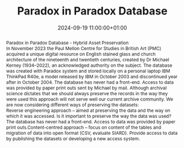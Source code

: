 ---
abstract: "Paradox in Paradox Database - Hybrid Asset Preservation\n\nIn November
  2023 the Paul Mellon Centre for Studies in British Art (PMC) acquired a unique digital
  resource on English stained glass and church architecture of the nineteenth and
  twentieth centuries, created by Dr Michael Kerney (1934–2022), an acknowledged authority
  on the subject. The database was created with Paradox system and stored locally
  on a personal laptop IBM ThinkPad R40e, a model released by IBM in October 2003
  and discontinued year after in October 2004. The database has never had a front-end.
  Access to data was provided by paper print outs sent by Michael by mail. Although
  archival science dictates that we should always preserve the records in the way
  they were used this approach will not serve well our current archive community.
  We are now considering different ways of preserving the datasets: \n\n - Reverse
  engineering approach – aimed at preserving the data and the way on which it was
  accessed. Is it important to preserve the way the data was used? The database has
  never had a front-end. Access to data was provided by paper print outs.\n - Content-centred
  approach – focus on content of the tables and migration of data into open format
  (CSV, evaluate SIARD). Provide access to data by publishing the datasets or developing
  a new access system."
creators:
- Pawel Jaskulski
date: 2024-09-19 11:00:00+01:00
document_url: https://zenodo.org/records/13683476/download/pdf
grand_parent: iPRES
institutions: []
keywords:
- approaches to preservation
- start 2 preserve
landing_page_url: https://zenodo.org/records/13683476
language: eng
layout: publication
license: Creative Commons Attribution Share-Alike 4.0 (CC-BY-SA-4.0)
notes_url: ''
parent: iPRES 2024
publication_type: poster
size: null
slides_url: ''
source_name: iPRES
stream_url: ''
title: Paradox in Paradox Database
year: 2024
---